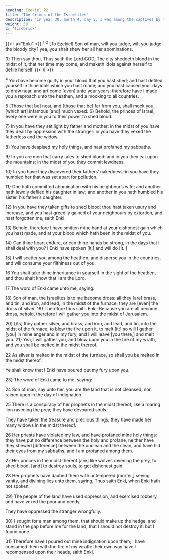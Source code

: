 ```yaml
---
heading: Ezekiel 22
title: "The Crimes of the Israelites"
description: "In year 30, month 4, day 5, I was among the captives by the river of Chebar"
weight: 58
c: "firebrick"
---
```



{{< l a="Enki" >}}
<sup>1-2</sup> [To Ezekiel] Son of man, wilt you judge, wilt you judge the bloody city? yea, you shalt shew her all her abominations. 

3} Then say thou, Thus saith the Lord GOD, The city sheddeth blood in the midst of it, that her time may come, and maketh idols against herself to defile herself.
{{< /l >}}

<sup>4</sup> You have become guilty in your blood that you hast shed; and hast defiled yourself in thine idols which you hast made; and you hast caused your days to draw near, and art come [even] unto your years: therefore have I made you a reproach unto the heathen, and a mocking to all countries. 

5 [Those that be] near, and [those that be] far from you, shall mock you, [which art] infamous [and] much vexed. 6} Behold, the princes of Israel, every one were in you to their power to shed blood.

7} In you have they set light by father and mother: in the midst of you have they dealt by oppression with the stranger: in you have they vexed the fatherless and the widow. 

8} You have despised my holy things, and hast profaned my sabbaths. 

9} In you are men that carry tales to shed blood: and in you they eat upon the mountains: in the midst of you they commit lewdness. 

10} In you have they discovered their fathers’ nakedness: in you have they humbled her that was set apart for pollution.

11} One hath committed abomination with his neighbour’s wife; and another hath lewdly defiled his daughter in law; and another in you hath humbled his sister, his father’s daughter. 

12} In you have they taken gifts to shed blood; thou hast taken usury and increase, and you hast greedily gained of your neighbours by extortion, and hast forgotten me, saith Enki.

13} Behold, therefore I have smitten mine hand at your dishonest gain which you hast made, and at your blood which hath been in the midst of you. 

14} Can thine heart endure, or can thine hands be strong, in the days that I shall deal with you? I Enki have spoken [it,] and will do [it. ]

15} I will scatter you among the heathen, and disperse you in the countries, and will consume your filthiness out of you. 

16 You shalt take thine inheritance in yourself in the sight of the heathen, and thou shalt know that I am the Lord. 

17 The word of Enki came unto me, saying:

18} Son of man, the Israelites is to me become dross: all they [are] brass, and tin, and iron, and lead, in the midst of the furnace; they are [even] the dross of silver. 19} Therefore thus saith Enki; Because you are all become dross, behold, therefore I will gather you into the midst of Jerusalem.

20} [As] they gather silver, and brass, and iron, and lead, and tin, into the midst of the furnace, to blow the fire upon it, to melt [it;] so will I gather [you] in mine anger and in my fury, and I will leave [you there,] and melt you. 21} Yea, I will gather you, and blow upon you in the fire of my wrath, and you shall be melted in the midst thereof. 

22 As silver is melted in the midst of the furnace, so shall you be melted in the midst thereof.

Ye shall know that I Enki have poured out my fury upon you.

23} The word of Enki came to me, saying:

24 Son of man, say unto her, you are the land that is not cleansed, nor rained upon in the day of indignation. 

25 There is a conspiracy of her prophets in the midst thereof, like a roaring lion ravening the prey; they have devoured souls.

They have taken the treasure and precious things; they have made her many widows in the midst thereof. 

26 Her priests have violated my law, and have profaned mine holy things: they have put no difference between the holy and profane, neither have they shewed [difference] between the unclean and the clean, and have hid their eyes from my sabbaths, and I am profaned among them.

27 Her princes in the midst thereof [are] like wolves ravening the prey, to shed blood, [and] to destroy souls, to get dishonest gain. 

28 Her prophets have daubed them with untempered [morter,] seeing vanity, and divining lies unto them, saying, Thus saith Enki, when Enki hath not spoken.

29} The people of the land have used oppression, and exercised robbery, and have vexed the poor and needy.

They have oppressed the stranger wrongfully. 

30} I sought for a man among them, that should make up the hedge, and stand in the gap before me for the land, that I should not destroy it: but I found none. 

31} Therefore have I poured out mine indignation upon them; I have consumed them with the fire of my wrath: their own way have I recompensed upon their heads, saith Enki.


